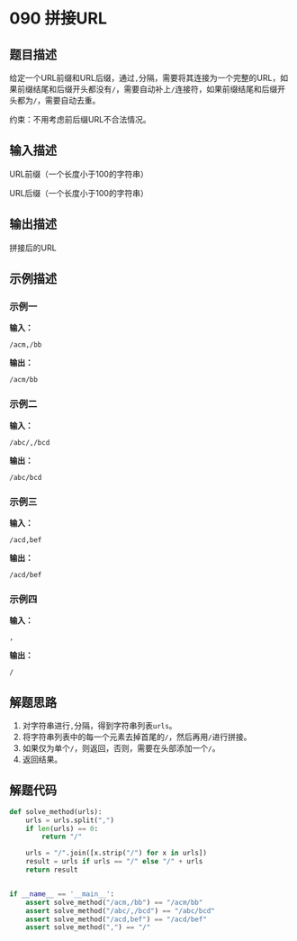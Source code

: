 # 090 拼接URL

## 题目描述

给定一个URL前缀和URL后缀，通过`,`分隔，需要将其连接为一个完整的URL，如果前缀结尾和后缀开头都没有`/`，需要自动补上`/`连接符，如果前缀结尾和后缀开头都为`/`，需要自动去重。

约束：不用考虑前后缀URL不合法情况。

## 输入描述

URL前缀（一个长度小于100的字符串）

URL后缀（一个长度小于100的字符串）

## 输出描述

拼接后的URL

## 示例描述

### 示例一

**输入：**
```text
/acm,/bb
```

**输出：**
```text
/acm/bb
```

### 示例二

**输入：**
```text
/abc/,/bcd
```

**输出：**
```text
/abc/bcd
```

### 示例三

**输入：**
```text
/acd,bef
```

**输出：**
```text
/acd/bef
```

### 示例四

**输入：**
```text
,
```

**输出：**
```text
/
```

## 解题思路

1. 对字符串进行`,`分隔，得到字符串列表`urls`。
2. 将字符串列表中的每一个元素去掉首尾的`/`，然后再用`/`进行拼接。
3. 如果仅为单个`/`，则返回，否则，需要在头部添加一个`/`。
4. 返回结果。

## 解题代码

```python
def solve_method(urls):
    urls = urls.split(",")
    if len(urls) == 0:
        return "/"

    urls = "/".join([x.strip("/") for x in urls])
    result = urls if urls == "/" else "/" + urls
    return result


if __name__ == '__main__':
    assert solve_method("/acm,/bb") == "/acm/bb"
    assert solve_method("/abc/,/bcd") == "/abc/bcd"
    assert solve_method("/acd,bef") == "/acd/bef"
    assert solve_method(",") == "/"
```